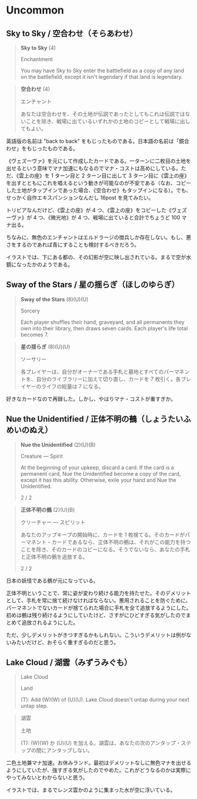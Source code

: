 # Uncommon

## Sky to Sky / 空合わせ（そらあわせ）

> **Sky to Sky** (4)
>
> Enchantment
>
> You may have Sky to Sky enter the battlefield as a copy of any land on the battlefield, except it isn't legendary if that land is legendary.

> **空合わせ** (4)
>
> エンチャント
>
> あなたは空合わせを、その土地が伝説であったとしてもこれは伝説ではないことを除き、戦場に出ているいずれかの土地のコピーとして戦場に出してもよい。

英語版の名前は "back to back" をもじったものである。日本語の名前は「鏡合わせ」をもじったものである。

《ヴェズーヴァ》を元にして作成したカードである。一ターンに二枚目の土地を出せるという意味でマナ加速にもなるのでマナ・コストは高めにしている。ただ、《雲上の座》を 1 ターン目と 2 ターン目に出して 3 ターン目に《雲上の座》を出すとともにこれを唱えるという動きが可能なのが不安である（なお、コピーした土地がタップインであった場合、《空合わせ》もタップインになる）。でも、せっかく自作エキスパンションなんだし 16post を見てみたい。

トリビアなんだけど、《雲上の座》が 4 つ、《雲上の座》をコピーした《ヴェズーヴァ》が 4 つ、《微光地》が 4 つ、戦場に出ていると合計でちょうど 100 マナ出る。

ちなみに、無色のエンチャントはエルドラージの徴兵しか存在しない。もし、悪さをするのであれば青にすることも検討するべきだろう。

イラストでは、下にある都の、その幻影が空に映し出されている。まるで空が水鏡になったかのようである。

## Sway of the Stars / 星の揺らぎ（ほしのゆらぎ）

> **Sway of the Stars** (8)(U)(U)
>
> Sorcery
>
> Each player shuffles their hand, graveyard, and all permanents they own into their library, then draws seven cards. Each player's life total becomes 7.

> **星の揺らぎ** (8)(U)(U)
>
> ソーサリー
>
> 各プレイヤーは、自分がオーナーである手札と墓地とすべてのパーマネントを、自分のライブラリーに加えて切り直し、カードを 7 枚引く。各プレイヤーのライフの総量は 7 になる。

好きなカードなので再録した。しかし、やはりマナ・コストが重すぎか。

## Nue the Unidentified / 正体不明の鵺（しょうたいふめいのぬえ）

> **Nue the Unidentified** (2)(U)(B)
>
> Creature — Spirit
>
> At the beginning of your upkeep, discard a card. If the card is a permanent card, Nue the Unidentified become a copy of the card, except it has this ability. Otherwise, exile your hand and Nue the Unidentified.
>
> 2 / 2

> **正体不明の鵺** (2)(U)(B)
>
> クリーチャー — スピリット
>
> あなたのアップキープの開始時に、カードを 1 枚捨てる。そのカードがパーマネント・カードであるなら、正体不明の鵺は、それがこの能力を持つことを除き、そのカードのコピーになる。そうでないなら、あなたの手札と正体不明の鵺を追放する。
>
> 2 / 2

日本の妖怪である鵺が元になっている。

正体不明ということで、常に姿が変わり続ける能力を持たせた。そのデメリットとして、手札を常に捨て続けなければならない。悪用されることを防ぐために、パーマネントでないカードが捨てられた場合に手札を全て追放するようにした。初めは鵺は残り続けるようにしていたけど、さすがにひどすぎる気がしたのでまとめて追放されるようにした。

ただ、少しデメリットがきつすぎるかもしれない。こういうデメリットは例がないみたいだけど、おそらく重すぎるのだと思う。

## Lake Cloud / 湖雲（みずうみぐも）

> Lake Cloud
>
> Land
>
> (T): Add (W)(W) of (U)(U). Lake Cloud doesn't untap during your next untap step.

> 湖雲
>
> 土地
>
> (T): (W)(W) か (U)(U) を加える。湖雲は、あなたの次のアンタップ・ステップの間にアンタップしない。

二色土地兼マナ加速。お休みランド。最初はデメリットなしに無色マナを出せるようにしていたが、強すぎる気がしたのでやめた。これがどうなるのかは実際にやってみないとわからないと思う。

イラストでは、まるでレンズ雲かのように集まった水が空に浮いている。

